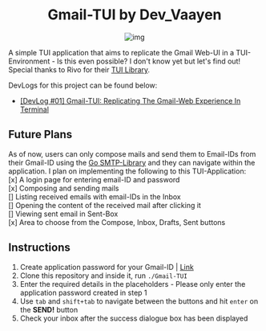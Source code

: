<div align=center>

# Gmail-TUI by Dev_Vaayen

![img](https://i.imgur.com/LGWmkLP.gif)

</div>

A simple TUI application that aims to replicate the Gmail Web-UI in a TUI-Environment - Is this even possible? I don't know yet but let's find out! Special thanks to Rivo for their [TUI Library](https://github.com/rivo/tview/tree/master).

DevLogs for this project can be found below:     
- [[DevLog #01] Gmail-TUI: Replicating The Gmail-Web Experience In Terminal](https://dev.to/dev_vaayen/devlog-01-gmail-tui-replicating-the-gmail-web-experience-in-terminal-1lk1)

## Future Plans
As of now, users can only compose mails and send them to Email-IDs from their Gmail-ID using the [Go SMTP-Library](https://www.geeksforgeeks.org/sending-email-using-smtp-in-golang/) and they can navigate within the application. I plan on implementing the following to this TUI-Application:         
[x] A login page for entering email-ID and password         
[x] Composing and sending mails          
[] Listing received emails with email-IDs in the Inbox         
[] Opening the content of the received mail after clicking it        
[] Viewing sent email in Sent-Box         
[x] Area to choose from the Compose, Inbox, Drafts, Sent buttons         

## Instructions
1. Create application password for your Gmail-ID | [Link](https://support.google.com/accounts/answer/185833?hl=en)
2. Clone this repository and inside it, run `./Gmail-TUI`
3. Enter the required details in the placeholders - Please only enter the application password created in step 1
4. Use `tab` and `shift+tab` to navigate between the buttons and hit `enter` on the **SEND!** button
5. Check your inbox after the success dialogue box has been displayed 
